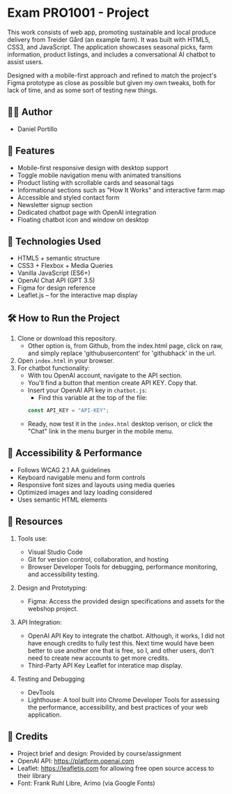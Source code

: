 # Exam PRO1001 - Project 
This work consists of web app, promoting sustainable and local produce delivery from Treider Gård (an example farm).
It was built with HTML5, CSS3, and JavaScript. 
The application showcases seasonal picks, farm information, product listings, and includes a conversational AI chatbot to assist users.

Designed with a mobile-first approach and refined to match the project's Figma prototype as close as possible but given my own tweaks, both for lack of time, and as some sort of testing new things.

## 🧑‍💻 Author
- Daniel Portillo

## 🚀 Features
- Mobile-first responsive design with desktop support
- Toggle mobile navigation menu with animated transitions
- Product listing with scrollable cards and seasonal tags
- Informational sections such as "How It Works" and interactive farm map
- Accessible and styled contact form
- Newsletter signup section
- Dedicated chatbot page with OpenAI integration
- Floating chatbot icon and window on desktop

## 🦾 Technologies Used

- HTML5 + semantic structure
- CSS3 + Flexbox + Media Queries
- Vanilla JavaScript (ES6+)
- OpenAI Chat API (GPT 3.5)
- Figma for design reference
- Leaflet.js – for the interactive map display

## 🛠️ How to Run the Project

1. Clone or download this repository.
    - Other option is, from Github, from the index.html page, click on raw, and simply replace 'githubusercontent' for 'githubhack' in the url.
2. Open `index.html` in your browser.
3. For chatbot functionality:
    - With tou OpenAI account, navigate to the API section.
    - You'll find a button that mention create API KEY. Copy that.
    - Insert your OpenAI API key in `chatbot.js`:
        - Find this variable at the top of the file:
        ```js file
        const API_KEY = "API-KEY";
        ```
    - Ready, now test it in the  `index.html` desktop verison, or click the "Chat" link in the menu burger in the mobile menu.

## 🦮 Accessibility & Performance

- Follows WCAG 2.1 AA guidelines
- Keyboard navigable menu and form controls
- Responsive font sizes and layouts using media queries
- Optimized images and lazy loading considered
- Uses semantic HTML elements

## 📁 Resources

1. Tools use:
    - Visual Studio Code 
    - Git for version control, collaboration, and hosting
    - Browser Developer Tools for debugging, performance monitoring, and accessibility testing.

2. Design and Prototyping:
    - Figma: Access the provided design specifications and assets for the webshop project.

3. API Integration:
    - OpenAI API Key to integrate the chatbot. Although, it works, I did not have enough credits to fully test this. Next time would have been better to use another one that is free, so I, and other users, don't need to create new accounts to get more credits.
    - Third-Party API Key Leaflet for interatice map display.

3. Testing and Debugging
    - DevTools
    - Lighthouse: A tool built into Chrome Developer Tools for assessing the performance, accessibility, and best practices of your web application.

## 🥇 Credits

- Project brief and design: Provided by course/assignment
- OpenAI API: https://platform.openai.com
- Leaflet: https://leafletjs.com for allowing free open source access to their library
- Font: Frank Ruhl Libre, Arimo (via Google Fonts)

